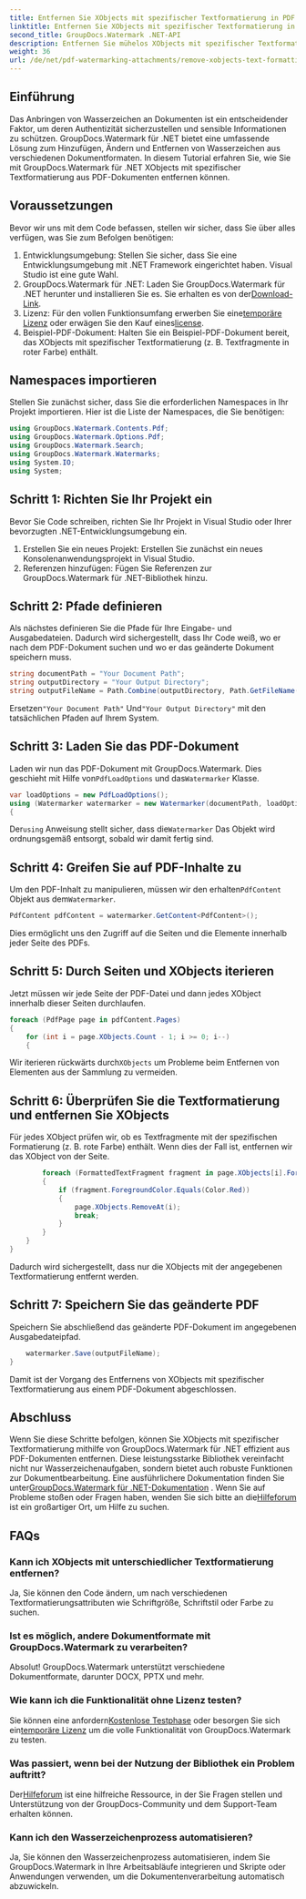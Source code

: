 ```yaml
---
title: Entfernen Sie XObjects mit spezifischer Textformatierung in PDF
linktitle: Entfernen Sie XObjects mit spezifischer Textformatierung in PDF
second_title: GroupDocs.Watermark .NET-API
description: Entfernen Sie mühelos XObjects mit spezifischer Textformatierung aus PDFs mit GroupDocs.Watermark für .NET. Befolgen Sie unseren Leitfaden für eine reibungslose Dokumentenbearbeitung.
weight: 36
url: /de/net/pdf-watermarking-attachments/remove-xobjects-text-formatting-pdf/
---
```

## Einführung
Das Anbringen von Wasserzeichen an Dokumenten ist ein entscheidender Faktor, um deren Authentizität sicherzustellen und sensible Informationen zu schützen. GroupDocs.Watermark für .NET bietet eine umfassende Lösung zum Hinzufügen, Ändern und Entfernen von Wasserzeichen aus verschiedenen Dokumentformaten. In diesem Tutorial erfahren Sie, wie Sie mit GroupDocs.Watermark für .NET XObjects mit spezifischer Textformatierung aus PDF-Dokumenten entfernen können.
## Voraussetzungen
Bevor wir uns mit dem Code befassen, stellen wir sicher, dass Sie über alles verfügen, was Sie zum Befolgen benötigen:
1. Entwicklungsumgebung: Stellen Sie sicher, dass Sie eine Entwicklungsumgebung mit .NET Framework eingerichtet haben. Visual Studio ist eine gute Wahl.
2.  GroupDocs.Watermark für .NET: Laden Sie GroupDocs.Watermark für .NET herunter und installieren Sie es. Sie erhalten es von der[Download-Link](https://releases.groupdocs.com/Watermark/net/).
3.  Lizenz: Für den vollen Funktionsumfang erwerben Sie eine[temporäre Lizenz](https://purchase.groupdocs.com/temporary-Lizenz/) oder erwägen Sie den Kauf eines[license](https://purchase.groupdocs.com/buy).
4. Beispiel-PDF-Dokument: Halten Sie ein Beispiel-PDF-Dokument bereit, das XObjects mit spezifischer Textformatierung (z. B. Textfragmente in roter Farbe) enthält.

## Namespaces importieren
Stellen Sie zunächst sicher, dass Sie die erforderlichen Namespaces in Ihr Projekt importieren. Hier ist die Liste der Namespaces, die Sie benötigen:
```csharp
using GroupDocs.Watermark.Contents.Pdf;
using GroupDocs.Watermark.Options.Pdf;
using GroupDocs.Watermark.Search;
using GroupDocs.Watermark.Watermarks;
using System.IO;
using System;
```
## Schritt 1: Richten Sie Ihr Projekt ein
Bevor Sie Code schreiben, richten Sie Ihr Projekt in Visual Studio oder Ihrer bevorzugten .NET-Entwicklungsumgebung ein.
1. Erstellen Sie ein neues Projekt: Erstellen Sie zunächst ein neues Konsolenanwendungsprojekt in Visual Studio.
2. Referenzen hinzufügen: Fügen Sie Referenzen zur GroupDocs.Watermark für .NET-Bibliothek hinzu.
## Schritt 2: Pfade definieren
Als nächstes definieren Sie die Pfade für Ihre Eingabe- und Ausgabedateien. Dadurch wird sichergestellt, dass Ihr Code weiß, wo er nach dem PDF-Dokument suchen und wo er das geänderte Dokument speichern muss.
```csharp
string documentPath = "Your Document Path";
string outputDirectory = "Your Output Directory";
string outputFileName = Path.Combine(outputDirectory, Path.GetFileName(documentPath));
```
 Ersetzen`"Your Document Path"` Und`"Your Output Directory"` mit den tatsächlichen Pfaden auf Ihrem System.
## Schritt 3: Laden Sie das PDF-Dokument
 Laden wir nun das PDF-Dokument mit GroupDocs.Watermark. Dies geschieht mit Hilfe von`PdfLoadOptions` und das`Watermarker` Klasse.
```csharp
var loadOptions = new PdfLoadOptions();
using (Watermarker watermarker = new Watermarker(documentPath, loadOptions))
{
```
 Der`using` Anweisung stellt sicher, dass die`Watermarker` Das Objekt wird ordnungsgemäß entsorgt, sobald wir damit fertig sind.
## Schritt 4: Greifen Sie auf PDF-Inhalte zu
 Um den PDF-Inhalt zu manipulieren, müssen wir den erhalten`PdfContent` Objekt aus dem`Watermarker`.
```csharp
PdfContent pdfContent = watermarker.GetContent<PdfContent>();
```
Dies ermöglicht uns den Zugriff auf die Seiten und die Elemente innerhalb jeder Seite des PDFs.
## Schritt 5: Durch Seiten und XObjects iterieren
Jetzt müssen wir jede Seite der PDF-Datei und dann jedes XObject innerhalb dieser Seiten durchlaufen.
```csharp
foreach (PdfPage page in pdfContent.Pages)
{
    for (int i = page.XObjects.Count - 1; i >= 0; i--)
    {
```
 Wir iterieren rückwärts durch`XObjects` um Probleme beim Entfernen von Elementen aus der Sammlung zu vermeiden.
## Schritt 6: Überprüfen Sie die Textformatierung und entfernen Sie XObjects
Für jedes XObject prüfen wir, ob es Textfragmente mit der spezifischen Formatierung (z. B. rote Farbe) enthält. Wenn dies der Fall ist, entfernen wir das XObject von der Seite.
```csharp
        foreach (FormattedTextFragment fragment in page.XObjects[i].FormattedTextFragments)
        {
            if (fragment.ForegroundColor.Equals(Color.Red))
            {
                page.XObjects.RemoveAt(i);
                break;
            }
        }
    }
}
```
Dadurch wird sichergestellt, dass nur die XObjects mit der angegebenen Textformatierung entfernt werden.
## Schritt 7: Speichern Sie das geänderte PDF
Speichern Sie abschließend das geänderte PDF-Dokument im angegebenen Ausgabedateipfad.
```csharp
    watermarker.Save(outputFileName);
}
```
Damit ist der Vorgang des Entfernens von XObjects mit spezifischer Textformatierung aus einem PDF-Dokument abgeschlossen.

## Abschluss
Wenn Sie diese Schritte befolgen, können Sie XObjects mit spezifischer Textformatierung mithilfe von GroupDocs.Watermark für .NET effizient aus PDF-Dokumenten entfernen. Diese leistungsstarke Bibliothek vereinfacht nicht nur Wasserzeichenaufgaben, sondern bietet auch robuste Funktionen zur Dokumentbearbeitung. Eine ausführlichere Dokumentation finden Sie unter[GroupDocs.Watermark für .NET-Dokumentation](https://tutorials.groupdocs.com/Watermark/net/) . Wenn Sie auf Probleme stoßen oder Fragen haben, wenden Sie sich bitte an die[Hilfeforum](https://forum.groupdocs.com/c/watermark/19) ist ein großartiger Ort, um Hilfe zu suchen.
## FAQs
### Kann ich XObjects mit unterschiedlicher Textformatierung entfernen?
Ja, Sie können den Code ändern, um nach verschiedenen Textformatierungsattributen wie Schriftgröße, Schriftstil oder Farbe zu suchen.
### Ist es möglich, andere Dokumentformate mit GroupDocs.Watermark zu verarbeiten?
Absolut! GroupDocs.Watermark unterstützt verschiedene Dokumentformate, darunter DOCX, PPTX und mehr.
### Wie kann ich die Funktionalität ohne Lizenz testen?
 Sie können eine anfordern[Kostenlose Testphase](https://releases.groupdocs.com/) oder besorgen Sie sich ein[temporäre Lizenz](https://purchase.groupdocs.com/temporary-license/) um die volle Funktionalität von GroupDocs.Watermark zu testen.
### Was passiert, wenn bei der Nutzung der Bibliothek ein Problem auftritt?
 Der[Hilfeforum](https://forum.groupdocs.com/c/watermark/19) ist eine hilfreiche Ressource, in der Sie Fragen stellen und Unterstützung von der GroupDocs-Community und dem Support-Team erhalten können.
### Kann ich den Wasserzeichenprozess automatisieren?
Ja, Sie können den Wasserzeichenprozess automatisieren, indem Sie GroupDocs.Watermark in Ihre Arbeitsabläufe integrieren und Skripte oder Anwendungen verwenden, um die Dokumentenverarbeitung automatisch abzuwickeln.